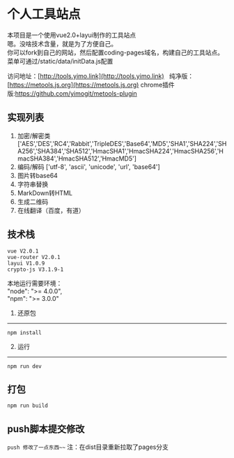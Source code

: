 # 个人工具站点

本项目是一个使用vue2.0+layui制作的工具站点     
嗯。没啥技术含量，就是为了方便自己。      
你可以fork到自己的网站，然后配置coding-pages域名，构建自己的工具站点。     
菜单可通过/static/data/initData.js配置

访问地址：[http://tools.yimo.link](http://tools.yimo.link)   
纯净版：[https://metools.js.org](https://metools.js.org)
chrome插件版:https://github.com/yimogit/metools-plugin

实现列表
-----------------------
1. 加密/解密类 ['AES','DES','RC4','Rabbit','TripleDES','Base64','MD5','SHA1','SHA224','SHA256','SHA384','SHA512','HmacSHA1','HmacSHA224','HmacSHA256','HmacSHA384','HmacSHA512','HmacMD5']          
2. 编码/解码 ['utf-8', 'ascii', 'unicode', 'url', 'base64']     
3. 图片转base64
4. 字符串替换
5. MarkDown转HTML
6. 生成二维码
7. 在线翻译（百度，有道）

技术栈
--------------------       
    vue V2.0.1      
    vue-router V2.0.1       
    layui V1.0.9 
    crypto-js V3.1.9-1

本地运行需要环境：   
"node": ">= 4.0.0",         
"npm": ">= 3.0.0"

1. 还原包      
--------------------    
`npm install`       

2. 运行
--------------------
`npm run dev`

打包
--------------------
`npm run build`

push脚本提交修改
--------------------
`push 修改了一点东西~~`
注：在dist目录重新拉取了pages分支

